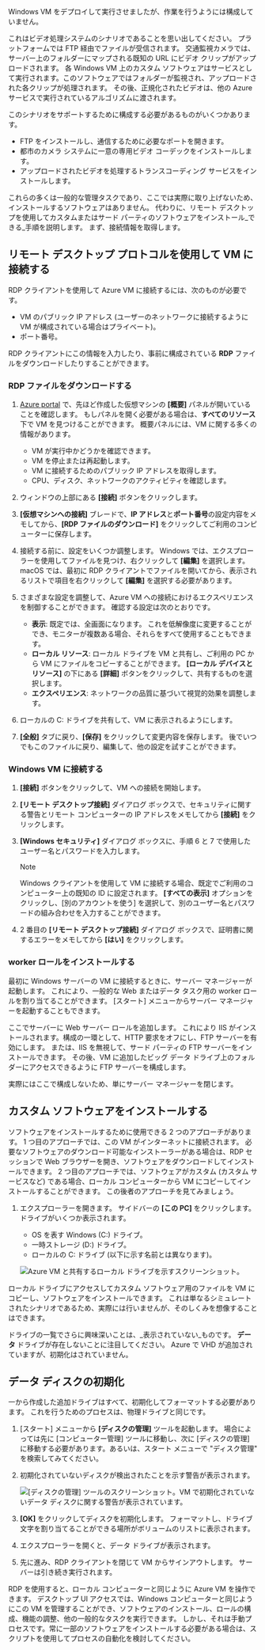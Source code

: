 Windows VM をデプロイして実行させましたが、作業を行うようには構成していません。

これはビデオ処理システムのシナリオであることを思い出してください。 プラットフォームでは FTP 経由でファイルが受信されます。 交通監視カメラでは、サーバー上のフォルダーにマップされる既知の URL にビデオ クリップがアップロードされます。 各 Windows VM 上のカスタム ソフトウェアはサービスとして実行されます。このソフトウェアではフォルダーが監視され、アップロードされた各クリップが処理されます。 その後、正規化されたビデオは、他の Azure サービスで実行されているアルゴリズムに渡されます。

このシナリオをサポートするために構成する必要があるものがいくつかあります。

- FTP をインストールし、通信するために必要なポートを開きます。
- 都市のカメラ システムに一意の専用ビデオ コーデックをインストールします。
- アップロードされたビデオを処理するトランスコーディング サービスをインストールします。

これらの多くは一般的な管理タスクであり、ここでは実際に取り上げないため、インストールするソフトウェアはありません。 代わりに、リモート デスクトップを使用してカスタムまたはサード パーティのソフトウェアをインストール_できる_手順を説明します。 まず、接続情報を取得します。

## <a name="connect-to-the-vm-with-remote-desktop-protocol"></a>リモート デスクトップ プロトコルを使用して VM に接続する

RDP クライアントを使用して Azure VM に接続するには、次のものが必要です。

- VM のパブリック IP アドレス (ユーザーのネットワークに接続するように VM が構成されている場合はプライベート)。
- ポート番号。

RDP クライアントにこの情報を入力したり、事前に構成されている **RDP** ファイルをダウンロードしたりすることができます。

### <a name="download-the-rdp-file"></a>RDP ファイルをダウンロードする

1. [Azure portal](https://portal.azure.com?azure-portal=true) で、先ほど作成した仮想マシンの **[概要]** パネルが開いていることを確認します。 もしパネルを開く必要がある場合は、**すべてのリソース**下で VM を見つけることができます。 概要パネルには、VM に関する多くの情報があります。

    - VM が実行中かどうかを確認できます。
    - VM を停止または再起動します。
    - VM に接続するためのパブリック IP アドレスを取得します。
    - CPU、ディスク、ネットワークのアクティビティを確認します。

1. ウィンドウの上部にある **[接続]** ボタンをクリックします。

1. **[仮想マシンへの接続]** ブレードで、**IP アドレス**と**ポート番号**の設定内容をメモしてから、**[RDP ファイルのダウンロード]** をクリックしてご利用のコンピューターに保存します。

1. 接続する前に、設定をいくつか調整します。 Windows では、エクスプローラーを使用してファイルを見つけ、右クリックして **[編集]** を選択します。 macOS では、最初に RDP クライアントでファイルを開いてから、表示されるリストで項目を右クリックして **[編集]** を選択する必要があります。

1. さまざまな設定を調整して、Azure VM への接続におけるエクスペリエンスを制御することができます。 確認する設定は次のとおりです。

    - **表示**: 既定では、全画面になります。 これを低解像度に変更することができ、モニターが複数ある場合、それらをすべて使用することもできます。
    - **ローカル リソース**: ローカル ドライブを VM と共有し、ご利用の PC から VM にファイルをコピーすることができます。 **[ローカル デバイスとリソース]** の下にある **[詳細]** ボタンをクリックして、共有するものを選択します。
    - **エクスペリエンス**: ネットワークの品質に基づいて視覚的効果を調整します。

1. ローカルの C: ドライブを共有して、VM に表示されるようにします。

1. **[全般]** タブに戻り、**[保存]** をクリックして変更内容を保存します。 後でいつでもこのファイルに戻り、編集して、他の設定を試すことができます。

### <a name="connect-to-the-windows-vm"></a>Windows VM に接続する

1. **[接続]** ボタンをクリックして、VM への接続を開始します。

1. **[リモート デスクトップ接続]** ダイアログ ボックスで、セキュリティに関する警告とリモート コンピューターの IP アドレスをメモしてから **[接続]** をクリックします。

1. **[Windows セキュリティ]** ダイアログ ボックスに、手順 6 と 7 で使用したユーザー名とパスワードを入力します。

    > [!NOTE]
    > Windows クライアントを使用して VM に接続する場合、既定でご利用のコンピューター上の既知の ID に設定されます。 **[すべての表示]** オプションをクリックし、[別のアカウントを使う] を選択して、別のユーザー名とパスワードの組み合わせを入力することができます。

1. 2 番目の **[リモート デスクトップ接続]** ダイアログ ボックスで、証明書に関するエラーをメモしてから **[はい]** をクリックします。

### <a name="install-worker-roles"></a>worker ロールをインストールする

最初に Windows サーバーの VM に接続するときに、サーバー マネージャーが起動します。 これにより、一般的な Web またはデータ タスク用の worker ロールを割り当てることができます。 [スタート] メニューからサーバー マネージャーを起動することもできます。

ここでサーバーに Web サーバー ロールを追加します。 これにより IIS がインストールされます。構成の一環として、HTTP 要求をオフにし、FTP サーバーを有効にします。 または、IIS を無視して、サード パーティの FTP サーバーをインストールできます。 その後、VM に追加したビッグ データ ドライブ上のフォルダーにアクセスできるように FTP サーバーを構成します。

実際にはここで構成しないため、単にサーバー マネージャーを閉じます。

## <a name="install-custom-software"></a>カスタム ソフトウェアをインストールする

ソフトウェアをインストールするために使用できる 2 つのアプローチがあります。 1 つ目のアプローチでは、この VM がインターネットに接続されます。 必要なソフトウェアのダウンロード可能なインストーラーがある場合は、RDP セッションで Web ブラウザーを開き、ソフトウェアをダウンロードしてインストールできます。 2 つ目のアプローチでは、ソフトウェアがカスタム (カスタム サービスなど) である場合、ローカル コンピューターから VM にコピーしてインストールすることができます。 この後者のアプローチを見てみましょう。

1. エクスプローラーを開きます。 サイドバーの **[この PC]** をクリックします。 ドライブがいくつか表示されます。

    - OS を表す Windows (C:) ドライブ。
    - 一時ストレージ (D:) ドライブ。
    - ローカルの C: ドライブ (以下に示す名前とは異なります)。

    ![Azure VM と共有するローカル ドライブを示すスクリーンショット。](../media/6-drive-list.png)

ローカル ドライブにアクセスしてカスタム ソフトウェア用のファイルを VM にコピーし、ソフトウェアをインストールできます。 これは単なるシミュレートされたシナリオであるため、実際には行いませんが、そのしくみを想像することはできます。

ドライブの一覧でさらに興味深いことは、_表示されていない_ものです。 **データ** ドライブが存在しないことに注目してください。 Azure で VHD が追加されていますが、初期化はされていません。

## <a name="initialize-data-disks"></a>データ ディスクの初期化

一から作成した追加ドライブはすべて、初期化してフォーマットする必要があります。 これを行うためのプロセスは、物理ドライブと同じです。

1. [スタート] メニューから **[ディスクの管理]** ツールを起動します。 場合によっては先に [コンピューター管理] ツールに移動し、次に [ディスクの管理] に移動する必要があります。あるいは、スタート メニューで "ディスク管理" を検索してみてください。

1. 初期化されていないディスクが検出されたことを示す警告が表示されます。

    ![[ディスクの管理] ツールのスクリーンショット。VM で初期化されていないデータ ディスクに関する警告が表示されています。](../media/6-disk-management.png)

1. **[OK]** をクリックしてディスクを初期化します。 フォーマットし、ドライブ文字を割り当てることができる場所がボリュームのリストに表示されます。

1. エクスプローラーを開くと、データ ドライブが表示されます。

1. 先に進み、RDP クライアントを閉じて VM からサインアウトします。 サーバーは引き続き実行されます。

RDP を使用すると、ローカル コンピューターと同じように Azure VM を操作できます。 デスクトップ UI アクセスでは、Windows コンピューターと同じようにこの VM を管理することができ、ソフトウェアのインストール、ロールの構成、機能の調整、他の一般的なタスクを実行できます。 しかし、それは手動プロセスです。常に一部のソフトウェアをインストールする必要がある場合は、スクリプトを使用してプロセスの自動化を検討してください。